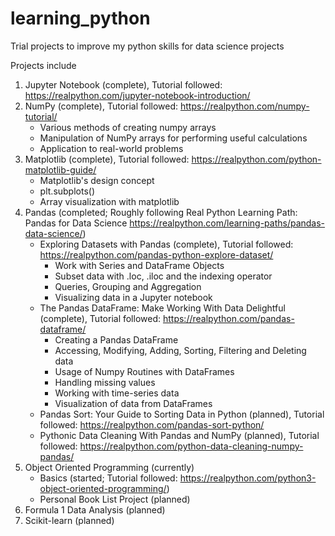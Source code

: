 # learning_python
Trial projects to improve my python skills for data science projects

Projects include 

1. Jupyter Notebook (complete), Tutorial followed: https://realpython.com/jupyter-notebook-introduction/
2. NumPy (complete), Tutorial followed: https://realpython.com/numpy-tutorial/
    * Various methods of creating numpy arrays
    * Manipulation of NumPy arrays for performing useful calculations
    * Application to real-world problems
3. Matplotlib (complete), Tutorial followed: https://realpython.com/python-matplotlib-guide/
   * Matplotlib's design concept
   * plt.subplots()
   * Array visualization with matplotlib
4. Pandas (completed; Roughly following Real Python Learning Path: Pandas for Data Science https://realpython.com/learning-paths/pandas-data-science/)
   * Exploring Datasets with Pandas (complete), Tutorial followed: https://realpython.com/pandas-python-explore-dataset/
     * Work with Series and DataFrame Objects
     * Subset data with .loc, .iloc and the indexing operator
     * Queries, Grouping and Aggregation
     * Visualizing data in a Jupyter notebook
   * The Pandas DataFrame: Make Working With Data Delightful (complete), Tutorial followed: https://realpython.com/pandas-dataframe/
     * Creating a Pandas DataFrame
     * Accessing, Modifying, Adding, Sorting, Filtering and Deleting data
     * Usage of Numpy Routines with DataFrames
     * Handling missing values
     * Working with time-series data
     * Visualization of data from DataFrames
   * Pandas Sort: Your Guide to Sorting Data in Python (planned), Tutorial followed: https://realpython.com/pandas-sort-python/
   * Pythonic Data Cleaning With Pandas and NumPy (planned), Tutorial followed: https://realpython.com/python-data-cleaning-numpy-pandas/
5. Object Oriented Programming (currently)
   * Basics (started; Tutorial followed: https://realpython.com/python3-object-oriented-programming/)
   * Personal Book List Project (planned)
6. Formula 1 Data Analysis (planned)
7. Scikit-learn (planned)

